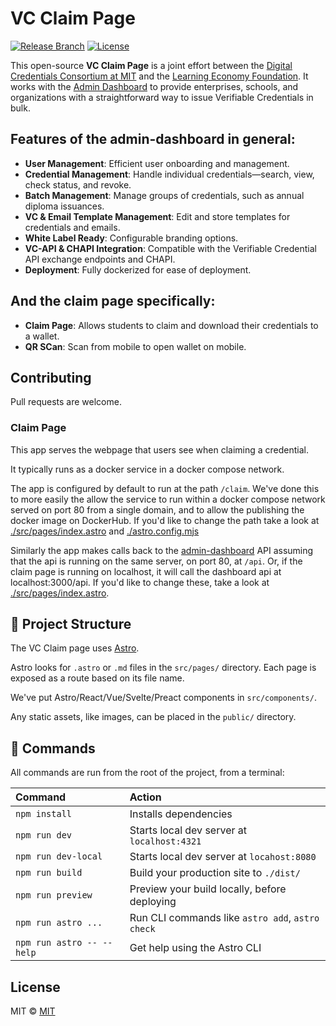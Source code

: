 # VC Claim Page
[![Release Branch](https://img.shields.io/badge/release_branch-main-green.svg)](https://github.com/digitalcredentials/admin-dashboard-claim-page/tree/main)
[![License](https://img.shields.io/badge/license-mit-blue.svg)](https://github.com/digitalcredentials/admin-dashboard-claim-page/blob/main/LICENSE)


This open-source **VC Claim Page** is a joint effort between the [Digital Credentials Consortium at MIT](https://digitalcredentials.mit.edu/) and the [Learning Economy Foundation](https://www.learningeconomy.io). It works with the [Admin Dashboard](https://github.com/digitalcredentials/admin-dashboard) to provide enterprises, schools, and organizations with a straightforward way to issue Verifiable Credentials in bulk.

## Features of the admin-dashboard in general:

- **User Management**: Efficient user onboarding and management.
- **Credential Management**: Handle individual credentials—search, view, check status, and revoke.
- **Batch Management**: Manage groups of credentials, such as annual diploma issuances.
- **VC & Email Template Management**: Edit and store templates for credentials and emails.
- **White Label Ready**: Configurable branding options.
- **VC-API & CHAPI Integration**: Compatible with the Verifiable Credential API exchange endpoints and CHAPI.
- **Deployment**: Fully dockerized for ease of deployment.

## And the claim page specifically:

- **Claim Page**: Allows students to claim and download their credentials to a wallet.
- **QR SCan**: Scan from mobile to open wallet on mobile.

## Contributing

Pull requests are welcome. 

### Claim Page

This app serves the webpage that users see when claiming a credential.

It typically runs as a docker service in a docker compose network.

The app is configured by default to run at the path `/claim`. We've done this to more easily the allow the service to run within a docker compose network served on port 80 from a single domain, and to allow the publishing the docker image on DockerHub. If you'd like to change the path take a look at [./src/pages/index.astro](./src/pages/index.astro) and [./astro.config.mjs](./astro.config.mjs)

Similarly the app makes calls back to the [admin-dashboard](https://github/digitalcredentials/admin-dashboard) API assuming that the api is running on the same server, on port 80, at `/api`. Or, if the claim page is running on localhost, it will call the dashboard api at localhost:3000/api. If you'd like to change these, take a look at [./src/pages/index.astro](./src/pages/index.astro).

## 🚀 Project Structure

The VC Claim page uses [Astro](https://astro.build). 

Astro looks for `.astro` or `.md` files in the `src/pages/` directory. Each page is exposed as a route based on its file name.

We've put Astro/React/Vue/Svelte/Preact components in `src/components/`.

Any static assets, like images, can be placed in the `public/` directory.

## 🧞 Commands

All commands are run from the root of the project, from a terminal:

| Command                   | Action                                           |
| :------------------------ | :----------------------------------------------- |
| `npm install`             | Installs dependencies                            |
| `npm run dev`             | Starts local dev server at `localhost:4321`      |
| `npm run dev-local`       | Starts local dev server at `locahost:8080`       |
| `npm run build`           | Build your production site to `./dist/`          |
| `npm run preview`         | Preview your build locally, before deploying     |
| `npm run astro ...`       | Run CLI commands like `astro add`, `astro check` |
| `npm run astro -- --help` | Get help using the Astro CLI                     |

## License
MIT © [MIT](#)
